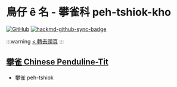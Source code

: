 # 鳥仔 ê 名 - 攀雀科 peh-tshiok-kho

[![GitHub](https://img.shields.io/badge/GitHub-black?logo=github)](https://github.com/siansiansu/tsiau-a-e-mia)
[![hackmd-github-sync-badge](https://hackmd.io/xUZmR1X7SUG11VYfpXCtCw/badge)](https://hackmd.io/xUZmR1X7SUG11VYfpXCtCw)

:::warning
[< 轉去頭頁](https://hackmd.io/@siansiansu/Hy4VzNvha)
:::

## [攀雀 Chinese Penduline-Tit](https://ebird.org/species/chptit1)

- 攀雀 peh-tshiok
